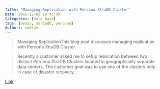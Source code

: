 ```yaml
---
Title: "Managing Replication with Percona XtraDB Cluster"
Date: 2016-12-03 19:43:00
Categories: [data base]
tags: [mysql, mariadb, percona]
Authors: sedlav
---
```


> Managing ReplicationThis blog post discusses managing replication with Percona XtraDB Cluster.

> Recently a customer asked me to setup replication between two distinct Percona XtraDB Clusters located in geographically separate data centers. The customer goal was to use one of the clusters only in case of disaster recovery.

[Link](https://www.percona.com/blog/2016/12/01/managing-replication-with-percona-xtradb-cluster/)
